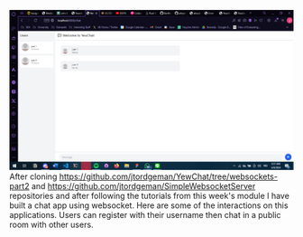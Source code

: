 ![Alt text](before.png)
After cloning https://github.com/jtordgeman/YewChat/tree/websockets-part2 and https://github.com/jtordgeman/SimpleWebsocketServer repositories and after following the tutorials from this week's module I have built a chat app using websocket. Here are some of the interactions on this applications. Users can register with their username then chat in a public room with other users.

